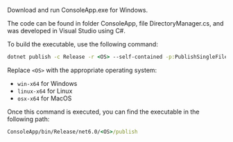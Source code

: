 Download and run ConsoleApp.exe for Windows.

The code can be found in folder ConsoleApp, file DirectoryManager.cs, and was developed in Visual Studio using C#.

To build the executable, use the following command:
```cmd
dotnet publish -c Release -r <OS> --self-contained -p:PublishSingleFile=true
```

Replace `<OS>` with the appropriate operating system:
- `win-x64` for Windows
- `linux-x64` for Linux
- `osx-x64` for MacOS

Once this command is executed, you can find the executable in the following path:
```cmd
ConsoleApp/bin/Release/net6.0/<OS>/publish
```
